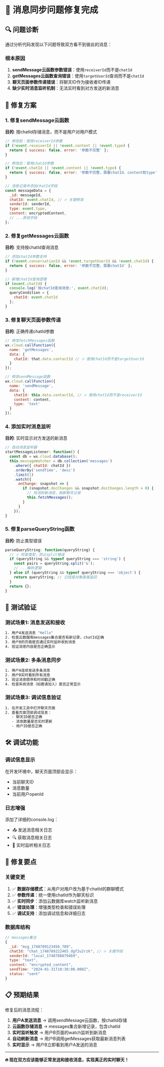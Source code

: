 # 🔧 消息同步问题修复完成

## 🔍 问题诊断

通过分析代码发现以下问题导致双方看不到彼此的消息：

### 根本原因
1. **sendMessage云函数参数错误**：使用`receiverId`而不是`chatId`
2. **getMessages云函数查询错误**：使用`targetUserId`查询而不是`chatId`
3. **聊天页面参数传递错误**：将聊天ID作为接收者ID传递
4. **缺少实时消息监听机制**：无法实时看到对方发送的新消息

## 🚀 修复方案

### 1. 修复sendMessage云函数
**目的**: 按chatId存储消息，而不是用户对用户模式

```javascript
// 修改前：使用receiverId参数
if (!event.receiverId || !event.content || !event.type) {
  return { success: false, error: '参数不完整' };
}

// 修改后：使用chatId参数
if (!event.chatId || !event.content || !event.type) {
  return { success: false, error: '参数不完整，需要chatId、content和type' };
}

// 消息记录中添加chatId字段
const messageData = {
  _id: messageId,
  chatId: event.chatId, // 🔥 关键修改
  senderId: senderId,
  type: event.type,
  content: encryptedContent,
  // ...其他字段
};
```

### 2. 修复getMessages云函数
**目的**: 支持按chatId查询消息

```javascript
// 添加chatId参数支持
if (!event.conversationId && !event.targetUserId && !event.chatId) {
  return { success: false, error: '参数不完整，需要chatId' };
}

// 新增chatId查询逻辑
if (event.chatId) {
  console.log('按chatId查询消息:', event.chatId);
  queryCondition = {
    chatId: event.chatId
  };
}
```

### 3. 修复聊天页面参数传递
**目的**: 正确传递chatId参数

```javascript
// 修改fetchMessages函数
wx.cloud.callFunction({
  name: 'getMessages',
  data: {
    chatId: that.data.contactId // 🔥 使用chatId而不是targetUserId
  }
});

// 修改sendMessage函数
wx.cloud.callFunction({
  name: 'sendMessage',
  data: {
    chatId: this.data.contactId, // 🔥 使用chatId而不是receiverId
    content: content,
    type: 'text'
  }
});
```

### 4. 添加实时消息监听
**目的**: 实时显示对方发送的新消息

```javascript
// 启动消息监听器
startMessageListener: function() {
  const db = wx.cloud.database();
  this.messageWatcher = db.collection('messages')
    .where({ chatId: chatId })
    .orderBy('sendTime', 'desc')
    .limit(1)
    .watch({
      onChange: snapshot => {
        if (snapshot.docChanges && snapshot.docChanges.length > 0) {
          // 检测到新消息，刷新聊天记录
          this.fetchMessages();
        }
      }
    });
}
```

### 5. 修复parseQueryString函数
**目的**: 防止类型错误

```javascript
parseQueryString: function(queryString) {
  // 🔥 检查类型，防止split错误
  if (queryString && typeof queryString === 'string') {
    const pairs = queryString.split('&');
    // ...解析逻辑
  } else if (queryString && typeof queryString === 'object') {
    return queryString; // 已经是对象直接返回
  }
  return {};
}
```

## 🧪 测试验证

### 测试场景1: 消息发送和接收
```bash
1. 用户A发送消息 "Hello"
2. 检查云数据库messages集合是否有新记录，chatId正确
3. 用户B的页面是否通过实时监听收到消息
4. 验证消息内容是否正确显示
```

### 测试场景2: 多条消息同步
```bash
1. 用户A连续发送多条消息
2. 用户B实时看到所有消息
3. 验证消息顺序和时间戳正确
4. 检查系统消息（如邀请加入）是否正常显示
```

### 测试场景3: 调试信息验证
```bash
1. 在开发工具中打开聊天页面
2. 查看页面顶部调试信息：
   - 聊天ID是否正确
   - 消息数量是否实时更新
   - 用户ID是否正确
```

## 🛠️ 调试功能

### 调试信息显示
在开发环境中，聊天页面顶部会显示：
- 当前聊天ID
- 消息数量
- 当前用户openId

### 日志增强
添加了详细的console.log：
- 📤 发送消息相关日志
- 🔍 获取消息相关日志  
- 🔔 实时监听相关日志

## 🎯 修复要点

### 关键变更
1. ✅ **数据存储模式**：从用户对用户改为基于chatId的群聊模式
2. ✅ **参数传递**：统一使用chatId作为聊天标识
3. ✅ **实时同步**：添加云数据库watch监听新消息
4. ✅ **错误处理**：增强类型检查和错误处理
5. ✅ **调试支持**：添加调试信息和详细日志

### 数据库结构
```javascript
// messages集合
{
  _id: "msg_1748789123456_789",
  chatId: "chat_1748789222465_dgf2u2rzk", // 🔥 关键字段
  senderId: "local_1748788879469",
  type: "text",
  content: "encrypted_content",
  sendTime: "2024-01-31T10:30:00.000Z",
  status: "sent"
}
```

## 📋 预期结果

修复后的消息流程：
1. **用户A发送消息** → 调用sendMessage云函数，按chatId存储
2. **云函数存储消息** → messages集合新增记录，包含chatId
3. **实时监听触发** → 用户B页面的watch监听到新消息
4. **自动刷新消息** → 用户B调用getMessages获取最新消息列表
5. **实时显示** → 用户B立即看到用户A发送的消息

---

**🔥 现在双方应该能够正常发送和接收消息，实现真正的实时聊天！** 